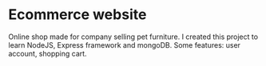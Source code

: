 # Ecommerce website

Online shop made for company selling pet furniture. I created this project to learn NodeJS, Express framework and mongoDB. Some features: user account, shopping cart.
